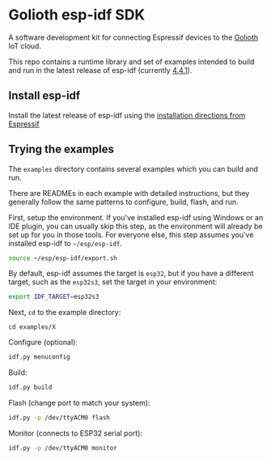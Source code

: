 # Golioth esp-idf SDK

A software development kit for connecting Espressif devices to the
[Golioth](golioth.io) IoT cloud.

This repo contains a runtime library and set of examples intended to build
and run in the latest release of esp-idf
(currently [4.4.1](https://github.com/espressif/esp-idf/releases/tag/v4.4.1)).

## Install esp-idf

Install the latest release of esp-idf using the
[installation directions from Espressif](https://docs.espressif.com/projects/esp-idf/en/latest/esp32/get-started/index.html#installation)

## Trying the examples

The `examples` directory contains several examples which you can build and
run.

There are READMEs in each example with detailed instructions, but they
generally follow the same patterns to configure, build, flash, and run.

First, setup the environment. If you've installed esp-idf using Windows
or an IDE plugin, you can usually skip this step, as the environment
will already be set up for you in those tools. For everyone else, this
step assumes you've installed esp-idf to `~/esp/esp-idf`.

```sh
source ~/esp/esp-idf/export.sh
```

By default, esp-idf assumes the target is `esp32`, but if you have a different
target, such as the `esp32s3`, set the target in your environment:

```sh
export IDF_TARGET=esp32s3
```

Next, `cd` to the example directory:

```
cd examples/X
```

Configure (optional):

```sh
idf.py menuconfig
```

Build:

```sh
idf.py build
```

Flash (change port to match your system):

```sh
idf.py -p /dev/ttyACM0 flash
```

Monitor (connects to ESP32 serial port):

```sh
idf.py -p /dev/ttyACM0 monitor
```

